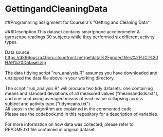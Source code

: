 # GettingandCleaningData
##Programming assignment for Coursera's "Getting and Cleaning Data"

###Description
This dataset contains smartphone accelerometer & gyroscope readings 30 subjects while they performed six different activity types. <br>
<br>
Data source: https://d396qusza40orc.cloudfront.net/getdata%2Fprojectfiles%2FUCI%20HAR%20Dataset.zip <br>
<br>
The data tidying script "run_analysis.R" assumes you have downloaded and unzipped the data file above in your working directory. <br>
<br>
The script "run_analysis.R" will produce two tidy datasets: one containing means and standard deviations of all measured values ("meansandsds.txt"), and one containing averaged means of each value collapsing across subject and activity type ("tidymeans.txt") <br>
All steps in the algorithm are explained in the commented code. <br>
Please see the codebook.md in this repository for a description of variables. <br>
<br>
For more information on how data was collected, please refer to README.txt file contained in original dataset. 

